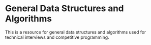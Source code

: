 # General Data Structures and Algorithms 
This is a resource for general data structures and algorithms 
used for technical interviews and competitive programming.
